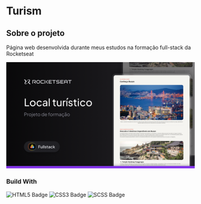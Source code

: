 # Turism
## Sobre o projeto

Página web desenvolvida durante meus estudos na formação full-stack da Rocketseat

![hero-image]

### Build With
![HTML5 Badge](https://img.shields.io/badge/HTML5-E34F26?logo=html5&logoColor=fff&style=for-the-badge)
![CSS3 Badge](https://img.shields.io/badge/CSS3-1572B6?logo=css3&logoColor=fff&style=for-the-badge)
![SCSS Badge](https://img.shields.io/badge/SCSS-AF38F9?logo=scss&logoColor=fff&style=for-the-badge)

<!-- Images -->
[hero-image]: images/hero-image.png

